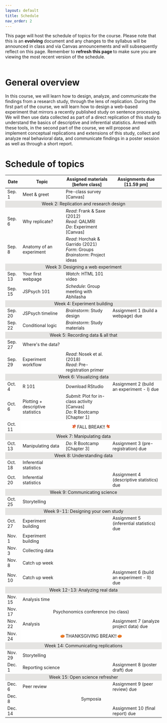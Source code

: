 ```yaml
---
layout: default
title: Schedule
nav_order: 2
---
```


This page will host the schedule of topics for the course. Please note that this is an <strong>evolving</strong> document and any changes to the syllabus will be announced in class and via Canvas announcements and will subsequently reflect on this page. Remember to <strong>refresh this page </strong> to make sure you are viewing the most recent version of the schedule. <br><br>

# General overview

In this course, we will learn how to design, analyze, and communicate the findings from a research study, through the lens of replication. During the first part of the course, we will learn how to design a web-based experiment that mirrors a recently published study on sentence processing. We will then use data collected as part of a direct replication of this study to understand the basics of descriptive and inferential statistics. Armed with these tools, in the second part of the course, we will propose and implement conceptual replications and extensions of this study, collect and analyze real behavioral data, and communicate findings in a poster session as well as through a short report.

# Schedule of topics

<table>
        <tr>
            <th>Date</th>
            <th>Topic</th>
            <th>Assigned materials <br> [before class]</th>
            <th>Assignments due <br>[11.59 pm]</th> 
    <tbody>
    <tr><td>Sep. 1</td><td>Meet & greet</td><td>Pre-class survey [Canvas]</td><td></td>
    <tr><td style="text-align: center; vertical-align: middle;background-color:#E5E4E2" colspan = 4>Week 2: Replication and research design</td>
    <tr><td>Sep. 6</td><td>Why replicate?</td><td><i>Read</i>: Frank & Saxe (2012)<br><i>Read</i>: QALMRI<br><i>Do</i>: Experiment [Canvas]</td><td></td>
    <tr><td>Sep. 8</td><td>Anatomy of an experiment</td><td><i>Read</i>: Horchak & Garrido (2021)<br><i>Form</i>: Groups<br><i>Brainstorm</i>: Project ideas<br></td><td></td>
    <tr><td style="text-align: center; vertical-align: middle;background-color:#E5E4E2" colspan = 4>Week 3: Designing a web experiment </td>
    <tr><td>Sep. 13</td><td>Your first webpage</td><td><i>Watch</i>: HTML 101 video<br></td><td></td>
    <tr><td>Sep. 15</td><td>JSPsych 101</td><td><i>Schedule</i>: Group meeting with Abhilasha</td><td></td>
    <tr><td style="text-align: center; vertical-align: middle;background-color:#E5E4E2" colspan = 4>Week 4: Experiment building</td>
    <tr><td>Sep. 20</td><td>JSPsych timeline</td><td><i>Brainstorm</i>: Study design<br></td><td>Assignment 1 (build a webpage) due</td>
    <tr><td>Sep. 22</td><td>Conditional logic</td><td><i>Brainstorm</i>: Study materials</td><td></td>
    <tr><td style="text-align: center; vertical-align: middle;background-color:#E5E4E2" colspan = 4>Week 5: Recording data & all that</td>
    <tr><td>Sep. 27</td><td>Where's the data?</td><td></td><td></td>
    <tr><td>Sep. 29</td><td>Experiment workflow</td><td><i>Read</i>: Nosek et al. (2018)<br><i>Read</i>: Pre-registration primer</td><td></td>
    <tr><td style="text-align: center; vertical-align: middle;background-color:#E5E4E2" colspan = 4>Week 6: Visualizing data</td>
    <tr><td>Oct. 4</td><td>R 101</td><td>Download RStudio</td><td>Assignment 2 (build an experiment - I) due</td>
    <tr><td>Oct. 6</td><td>Plotting + descriptive statistics</td><td><i>Submit</i>: Plot for in-class activity [Canvas]<br><i>Do</i>: R Bootcamp [Chapter 1]</td><td></td>
    <tr><td>Oct. 11</td><td style="text-align: center; vertical-align: middle;background-color:#FFFFFF" colspan = 3><img src="maple.png" width="3%" height = "3%"> FALL BREAK!! <img src="mapleright.png" width="3%" height = "3%"></td>
    <tr><td style="text-align: center; vertical-align: middle;background-color:#E5E4E2" colspan = 4>Week 7: Manipulating data</td>
    <tr><td>Oct. 13</td><td>Manipulating data</td><td><i>Do</i>: R Bootcamp [Chapter 3]</td><td>Assignment 3 (pre-registration) due </td>
    <tr><td style="text-align: center; vertical-align: middle;background-color:#E5E4E2" colspan = 4>Week 8: Understanding data</td>
    <tr><td>Oct. 18</td><td>Inferential statistics</td><td></td><td></td>
    <tr><td>Oct. 20</td><td>Inferential statistics</td><td></td><td>Assignment 4 (descriptive statistics) due</td>
    <tr><td style="text-align: center; vertical-align: middle;background-color:#E5E4E2" colspan = 4>Week 9: Communicating science</td>
    <tr><td>Oct. 25</td><td>Storytelling</td><td></td><td></td>
    <tr><td style="text-align: center; vertical-align: middle;background-color:#E5E4E2" colspan = 4>Week 9-11: Designing your own study</td>
    <tr><td>Oct. 27</td><td>Experiment building</td><td></td><td>Assignment 5 (inferential statistics) due</td>
    <tr><td>Nov. 1</td><td>Experiment building</td><td></td><td></td>
    <tr><td>Nov. 3</td><td>Collecting data</td><td></td><td></td>
    <tr><td>Nov. 8</td><td>Catch up week</td><td></td><td></td>
    <tr><td>Nov. 10</td><td>Catch up week</td><td></td><td>Assignment 6 (build an experiment - II) due</td>
    <tr><td style="text-align: center; vertical-align: middle;background-color:#E5E4E2" colspan = 4>Week 12-13: Analyzing real data</td>
    <tr><td>Nov. 15</td><td>Analysis time</td><td></td><td></td>
    <tr><td>Nov. 17</td><td colspan = 3 style="text-align: center;">Psychonomics conference (no class)</td>
    <tr><td>Nov. 22</td><td>Analysis</td><td></td><td>Assignment 7 (analyze project data) due</td>
    <tr><td>Nov. 24</td><td style="text-align: center; vertical-align: middle;background-color:#FFFFFF" colspan = 3> <img src="pumpkin.png" width="3%" height = "3%"> THANKSGIVING BREAK!! <img src="pumpkin.png" width="3%" height = "3%"></td>
    <tr><td style="text-align: center; vertical-align: middle;background-color:#E5E4E2" colspan = 4>Week 14: Communicating replications</td>
    <tr><td>Nov. 29</td><td>Storytelling</td><td></td><td></td>
    <tr><td>Dec. 1</td><td>Reporting science</td><td></td><td>Assignment 8 (poster draft) due</td>
    <tr><td style="text-align: center; vertical-align: middle;background-color:#E5E4E2" colspan = 4>Week 15: Open science refresher</td>
    <tr><td>Dec. 6</td><td>Peer review</td><td></td><td>Assignment 9 (peer review) due</td>
    <tr><td>Dec. 8</td><td style="text-align: center;" colspan = 3>Symposia</td>
    <tr><td>Dec. 14</td><td></td><td></td><td>Assignment 10 (final report) due</td>